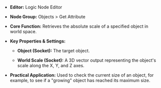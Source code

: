 - **Editor:** Logic Node Editor
    
- **Node Group:** Objects > Get Attribute
    
- **Core Function:** Retrieves the absolute scale of a specified object in world space.
    
- **Key Properties & Settings:**
    
    - **Object (Socket):** The target object.
        
    - **World Scale (Socket):** A 3D vector output representing the object's scale along the X, Y, and Z axes.
        
- **Practical Application:** Used to check the current size of an object, for example, to see if a "growing" object has reached its maximum size.